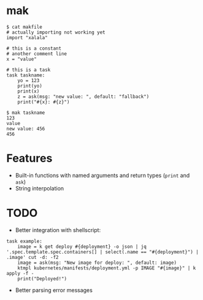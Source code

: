 # mak

```
$ cat makfile
# actually importing not working yet
import "xalala"

# this is a constant
# another comment line
x = "value"

# this is a task
task taskname:
    yo = 123
    print(yo)
    print(x)
    z = ask(msg: "new value: ", default: "fallback")
    print("#{x}: #{z}")

$ mak taskname
123
value
new value: 456
456
```

# Features

* Built-in functions with named arguments and return types (`print` and `ask`)
* String interpolation

# TODO

* Better integration with shellscript:
```
task example:
    image = k get deploy #{deployment} -o json | jq '.spec.template.spec.containers[] | select(.name == "#{deployment}") | .image' cut -d: -f2
    image = ask(msg: "New image for deploy: ", default: image)
    ktmpl kubernetes/manifests/deployment.yml -p IMAGE "#{image}" | k apply -f -
    print("Deployed!")
```

* Better parsing error messages
